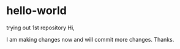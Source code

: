 # hello-world
trying out 1st repository
Hi,

I am making changes now and will commit more changes.
Thanks.
